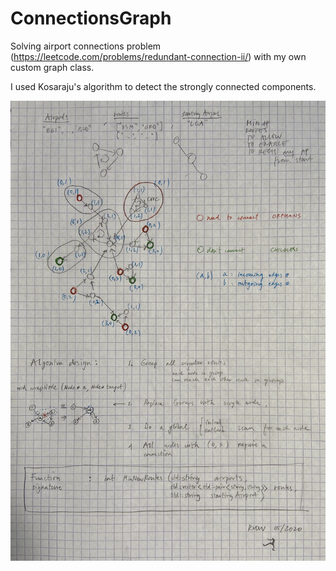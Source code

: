 # ConnectionsGraph
Solving airport connections problem (https://leetcode.com/problems/redundant-connection-ii/) with my own custom graph class.

I used Kosaraju's algorithm to detect the strongly connected components.

![algo design](AlgoDesign.jpeg)
